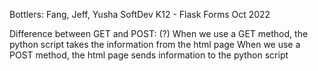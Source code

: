 Bottlers: Fang, Jeff, Yusha
SoftDev
K12 - Flask Forms
Oct 2022

Difference between GET and POST: (?)
When we use a GET method, the python script takes the information from the html page
When we use a POST method, the html page sends information to the python script
